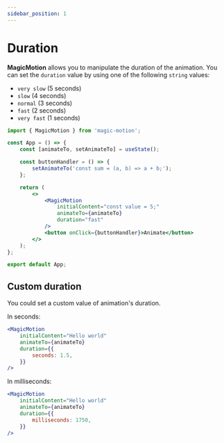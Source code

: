 ```yaml
---
sidebar_position: 1
---
```


# Duration

**MagicMotion** allows you to manipulate the duration of the animation. You can set the `duration` value by using one of the following `string` values:

-   `very slow` (5 seconds)
-   `slow` (4 seconds)
-   `normal` (3 seconds)
-   `fast` (2 seconds)
-   `very fast` (1 seconds)

```jsx
import { MagicMotion } from 'magic-motion';

const App = () => {
    const [animateTo, setAnimateTo] = useState();

    const buttonHandler = () => {
        setAnimateTo('const sum = (a, b) => a + b;');
    };

    return (
        <>
            <MagicMotion
                initialContent="const value = 5;"
                animateTo={animateTo}
                duration="fast"
            />
            <button onClick={buttonHandler}>Animate</button>
        </>
    );
};

export default App;
```

## Custom duration

You could set a custom value of animation's duration.

In seconds:

```jsx
<MagicMotion
    initialContent="Hello world"
    animateTo={animateTo}
    duration={{
        seconds: 1.5,
    }}
/>
```

In milliseconds:

```jsx
<MagicMotion
    initialContent="Hello world"
    animateTo={animateTo}
    duration={{
        milliseconds: 1750,
    }}
/>
```
